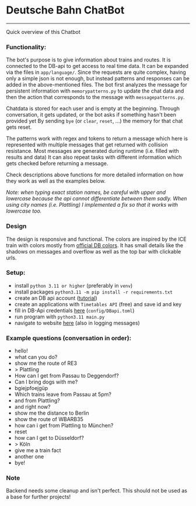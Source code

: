 # Deutsche Bahn ChatBot

---
Quick overview of this Chatbot

### Functionality:
The bot's purpose is to give information about trains and routes.
It is connected to the DB-api to get access to real time data.
It can be expanded via the files in `app/language/`. 
Since the requests are quite complex, having only a simple json is not enough,
but instead patterns and responses can be added in the above-mentioned files.
The bot first analyzes the message for persistent information with `memorypatterns.py`
to update the chat data and then the action that corresponds to the message with 
`messagepatterns.py`.

Chatdata is stored for each user and is empty at the beginning. 
Through conversation, it gets updated, or the bot asks if something hasn't been provided yet
By sending `bye` (or `clear`, `reset`, ...) the memory for that chat gets reset.

The patterns work with regex and tokens to return a message which here is represented with multiple
messages that get returned with collision resistance.
Most messages are generated during runtime (i.e. filled with results and data)
It can also repeat tasks with different information which gets checked before returning a message. 

Check descriptions above functions for more detailed information on how they work 
as well as the examples below.

*Note: when typing exact station names, be careful with upper and lowercase because the api cannot
differentiate between them sadly. 
When using city names (i.e. Plattling) I implemented a fix so that it works with lowercase too.*

### Design
The design is responsive and functional.
The colors are inspired by the ICE train with colors mostly from [official DB colors](
https://marketingportal.extranet.deutschebahn.com/marketingportal/Marke-und-Design/Basiselemente/Farbe).
It has small details like the shadows on messages and overflow as well as the top bar with clickable urls.

### Setup:
- install `python 3.11 or higher` (preferably in `venv`)
- install packages `python3.11 -m pip install -r requirements.txt`
- create an DB api account ([tutorial](`https://developers.deutschebahn.com/db-api-marketplace/apis/start`))
- create an applications with `Timetables API` (free) and save id and key
- fill in DB-Api credentials [here](config/DBapi.toml) (`config/DBapi.toml`)
- run program with `python3.11 main.py`
- navigate to website [here](http://127.0.0.1:8000) (also in logging messages)

### Example questions (conversation in order):
- hello!
- what can you do?
- show me the route of RE3 
- \> Plattling
- How can I get from Passau to Deggendorf?
- Can I bring dogs with me?
- bgiejpfoejgüp
- Which trains leave from Passau at 5pm?
- and from Plattling?
- and right now?
- show me the distance to Berlin
- show the route of WBARB35
- how can i get from Plattling to München?
- reset
- how can I get to Düsseldorf?
- \> Köln
- give me a train fact
- another one
- bye!

### Note
Backend needs some cleanup and isn't perfect.
This should not be used as a base for further projects!
